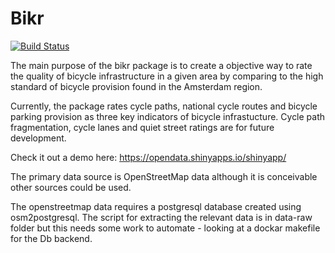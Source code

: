 # Bikr

[![Build Status](https://travis-ci.org/fozy81/bikr.svg?branch=master)](https://travis-ci.org/fozy81/bikr)

The main purpose of the bikr package is to create a objective way to rate the quality of bicycle infrastructure in a given area by comparing to the high standard of bicycle provision found in the Amsterdam region.

Currently, the package rates cycle paths, national cycle routes and bicycle parking provision as three key indicators of bicycle infrastucture. Cycle path fragmentation, cycle lanes and quiet street ratings are for future development.

Check it out a demo here: https://opendata.shinyapps.io/shinyapp/

The primary data source is OpenStreetMap data although it is conceivable other sources could be used.

The openstreetmap data requires a postgresql database created using osm2postgresql. The script for extracting the relevant data is in data-raw folder but this needs some work to automate - looking at a dockar makefile for the Db backend.

